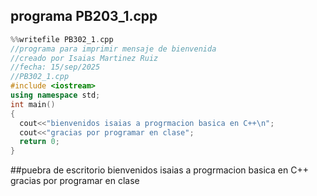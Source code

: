 ## programa PB203_1.cpp

``` cpp
%%writefile PB302_1.cpp
//programa para imprimir mensaje de bienvenida
//creado por Isaias Martinez Ruiz
//fecha: 15/sep/2025
//PB302_1.cpp
#include <iostream>
using namespace std;
int main()
{
  cout<<"bienvenidos isaias a progrmacion basica en C++\n";
  cout<<"gracias por programar en clase";
  return 0;
}
```
##puebra de escritorio
bienvenidos isaias a progrmacion basica en C++
gracias por programar en clase
